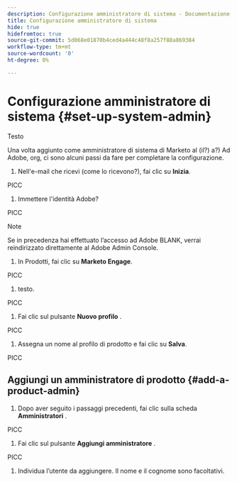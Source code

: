 ```yaml
---
description: Configurazione amministratore di sistema - Documentazione di Marketo - Documentazione del prodotto
title: Configurazione amministratore di sistema
hide: true
hidefromtoc: true
source-git-commit: 5d068e01870b4ced4a444c48f8a257f88a869384
workflow-type: tm+mt
source-wordcount: '0'
ht-degree: 0%

---
```


# Configurazione amministratore di sistema {#set-up-system-admin}

Testo

Una volta aggiunto come amministratore di sistema di Marketo al (il?) a?) Ad Adobe, org, ci sono alcuni passi da fare per completare la configurazione.

1. Nell&#39;e-mail che ricevi (come lo ricevono?), fai clic su **Inizia**.

PICC

1. Immettere l&#39;identità Adobe?

PICC

>[!NOTE]
>
>Se in precedenza hai effettuato l’accesso ad Adobe BLANK, verrai reindirizzato direttamente al Adobe Admin Console.

1. In Prodotti, fai clic su **Marketo Engage**.

PICC

1. testo.

PICC

1. Fai clic sul pulsante **Nuovo profilo** .

PICC

1. Assegna un nome al profilo di prodotto e fai clic su **Salva**.

PICC

## Aggiungi un amministratore di prodotto {#add-a-product-admin}

1. Dopo aver seguito i passaggi precedenti, fai clic sulla scheda **Amministratori** .

PICC

1. Fai clic sul pulsante **Aggiungi amministratore** .

PICC

1. Individua l’utente da aggiungere. Il nome e il cognome sono facoltativi.